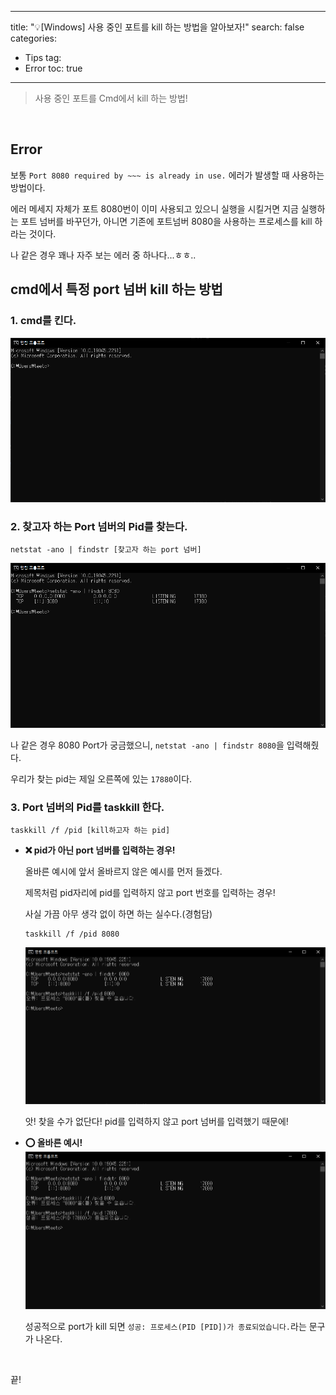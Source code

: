 
---
title:  "💡[Windows] 사용 중인 포트를 kill 하는 방법을 알아보자!"
search: false
categories: 
  - Tips
tag:
  - Error
toc: true
---

> 사용 중인 포트를 Cmd에서 kill 하는 방법!

<br>

## Error
보통 `Port 8080 required by ~~~ is already in use.` 에러가 발생할 때 사용하는 방법이다.

에러 메세지 자체가 포트 8080번이 이미 사용되고 있으니 실행을 시킬거면 지금 실행하는 포트 넘버를 바꾸던가, 아니면 기존에 포트넘버 8080을 사용하는 프로세스를 kill 하라는 것이다.

나 같은 경우 꽤나 자주 보는 에러 중 하나다...ㅎㅎ..

## cmd에서 특정 port 넘버 kill 하는 방법
### 1. cmd를 킨다.
![port-kill-1](../../assets/images/post/Others/230223-port-kill-1.png)



### 2. 찾고자 하는 Port 넘버의 Pid를 찾는다.
```
netstat -ano | findstr [찾고자 하는 port 넘버]
```
![port-kill-2](../../assets/images/post/Others/230223-port-kill-2.png)

나 같은 경우 8080 Port가 궁금했으니, `netstat -ano | findstr 8080`을 입력해줬다.

우리가 찾는 pid는 제일 오른쪽에 있는 `17880`이다.

### 3. Port 넘버의 Pid를 taskkill 한다.
```
taskkill /f /pid [kill하고자 하는 pid]
```

- <strong>❌ pid가 아닌 port 넘버를 입력하는 경우!</strong>
    
    올바른 예시에 앞서 올바르지 않은 예시를 먼저 들겠다.

    제목처럼 pid자리에 pid를 입력하지 않고 port 번호를 입력하는 경우!

    사실 가끔 아무 생각 없이 하면 하는 실수다.(경험담)
    ```
    taskkill /f /pid 8080
    ```

    ![port-kill-3](../../assets/images/post/Others/230223-port-kill-3.png)

    앗! 찾을 수가 없단다! pid를 입력하지 않고 port 넘버를 입력했기 때문에!
- <strong>⭕ 올바른 예시!</strong>
    ![port-kill-4](../../assets/images/post/Others/230223-port-kill-4.png)

    성공적으로 port가 kill 되면 `성공: 프로세스(PID [PID])가 종료되었습니다.`라는 문구가 나온다.


<br>

끝!